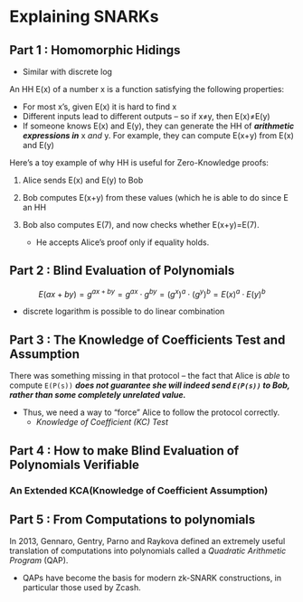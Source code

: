 # Explaining SNARKs

## Part 1 : Homomorphic Hidings

- Similar with discrete log

An HH E(x) of a number x is a function satisfying the following properties:

- For most x’s, given E(x) it is hard to find x
- Different inputs lead to different outputs – so if x≠y, then E(x)≠E(y)
- If someone knows E(x) and E(y), they can generate the HH of ***arithmetic expressions in*** x *and* y. For example, they can compute E(x+y) from E(x) and E(y)

Here’s a toy example of why HH is useful for Zero-Knowledge proofs:

1. Alice sends E(x) and E(y) to Bob

2. Bob computes E(x+y) from these values (which he is able to do since E an HH

3. Bob also computes E(7), and now checks whether E(x+y)=E(7). 
   - He accepts Alice’s proof only if equality holds.

## Part 2 : Blind Evaluation of Polynomials

$$
E(ax+by)=g^{ax+by}=g^{ax}⋅g^{by}=(g^x)^a⋅(g^y)^b=E(x)^a⋅E(y)^b
$$

- discrete logarithm is possible to do linear combination

## Part 3 : The Knowledge of Coefficients Test and Assumption

There was something missing in that protocol – the fact that Alice is *able* to compute `E(P(s))` ***does not guarantee she will indeed send `E(P(s))` to Bob, rather than some completely unrelated value.***

- Thus, we need a way to “force” Alice to follow the protocol correctly.
  - *Knowledge of Coefficient (KC) Test*

## Part 4 : How to make Blind Evaluation of Polynomials Verifiable

### An Extended KCA(Knowledge of Coefficient Assumption)

## Part 5 : From Computations to polynomials

In 2013, Gennaro, Gentry, Parno and Raykova defined an extremely useful translation of computations into polynomials called a *Quadratic Arithmetic Program* (QAP).

- QAPs have become the basis for modern zk-SNARK constructions, in particular those used by Zcash.